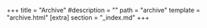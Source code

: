 +++
title = "Archive"
#description = ""
path = "archive"
template = "archive.html"
[extra]
section = "_index.md"
+++
